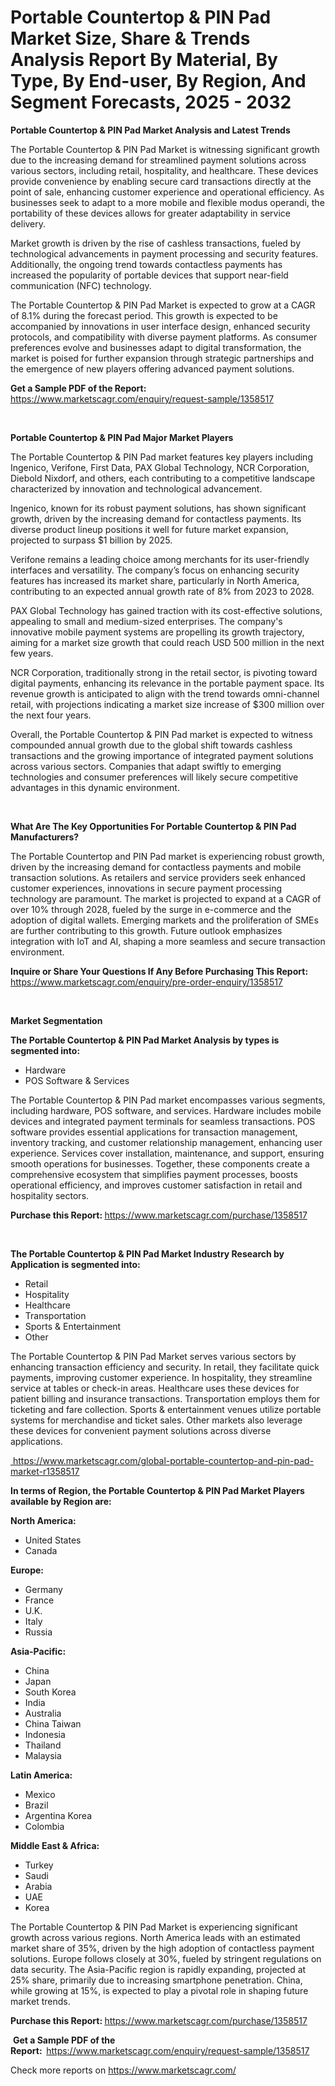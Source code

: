 <p><h1>Portable Countertop & PIN Pad Market Size, Share & Trends Analysis Report By Material, By Type, By End-user, By Region, And Segment Forecasts, 2025 - 2032</h1></p><p><strong>Portable Countertop & PIN Pad Market Analysis and Latest Trends</strong></p>
<p><p>The Portable Countertop & PIN Pad Market is witnessing significant growth due to the increasing demand for streamlined payment solutions across various sectors, including retail, hospitality, and healthcare. These devices provide convenience by enabling secure card transactions directly at the point of sale, enhancing customer experience and operational efficiency. As businesses seek to adapt to a more mobile and flexible modus operandi, the portability of these devices allows for greater adaptability in service delivery.</p><p>Market growth is driven by the rise of cashless transactions, fueled by technological advancements in payment processing and security features. Additionally, the ongoing trend towards contactless payments has increased the popularity of portable devices that support near-field communication (NFC) technology.</p><p>The Portable Countertop & PIN Pad Market is expected to grow at a CAGR of 8.1% during the forecast period. This growth is expected to be accompanied by innovations in user interface design, enhanced security protocols, and compatibility with diverse payment platforms. As consumer preferences evolve and businesses adapt to digital transformation, the market is poised for further expansion through strategic partnerships and the emergence of new players offering advanced payment solutions.</p></p>
<p><strong>Get a Sample PDF of the Report:&nbsp;</strong> <a href="https://www.marketscagr.com/enquiry/request-sample/1358517?utm_campaign=3537&utm_medium=2&utm_source=Github&utm_content=ia&utm_term=22032025&utm_id=portable-countertop-pin-pad">https://www.marketscagr.com/enquiry/request-sample/1358517</a></p>
<p>&nbsp;</p>
<p><strong>Portable Countertop & PIN Pad Major Market Players</strong></p>
<p><p>The Portable Countertop & PIN Pad market features key players including Ingenico, Verifone, First Data, PAX Global Technology, NCR Corporation, Diebold Nixdorf, and others, each contributing to a competitive landscape characterized by innovation and technological advancement.</p><p>Ingenico, known for its robust payment solutions, has shown significant growth, driven by the increasing demand for contactless payments. Its diverse product lineup positions it well for future market expansion, projected to surpass $1 billion by 2025.</p><p>Verifone remains a leading choice among merchants for its user-friendly interfaces and versatility. The company’s focus on enhancing security features has increased its market share, particularly in North America, contributing to an expected annual growth rate of 8% from 2023 to 2028.</p><p>PAX Global Technology has gained traction with its cost-effective solutions, appealing to small and medium-sized enterprises. The company's innovative mobile payment systems are propelling its growth trajectory, aiming for a market size growth that could reach USD 500 million in the next few years.</p><p>NCR Corporation, traditionally strong in the retail sector, is pivoting toward digital payments, enhancing its relevance in the portable payment space. Its revenue growth is anticipated to align with the trend towards omni-channel retail, with projections indicating a market size increase of $300 million over the next four years.</p><p>Overall, the Portable Countertop & PIN Pad market is expected to witness compounded annual growth due to the global shift towards cashless transactions and the growing importance of integrated payment solutions across various sectors. Companies that adapt swiftly to emerging technologies and consumer preferences will likely secure competitive advantages in this dynamic environment.</p></p>
<p>&nbsp;</p>
<p><strong>What Are The Key Opportunities For Portable Countertop & PIN Pad Manufacturers?</strong></p>
<p><p>The Portable Countertop and PIN Pad market is experiencing robust growth, driven by the increasing demand for contactless payments and mobile transaction solutions. As retailers and service providers seek enhanced customer experiences, innovations in secure payment processing technology are paramount. The market is projected to expand at a CAGR of over 10% through 2028, fueled by the surge in e-commerce and the adoption of digital wallets. Emerging markets and the proliferation of SMEs are further contributing to this growth. Future outlook emphasizes integration with IoT and AI, shaping a more seamless and secure transaction environment.</p></p>
<p><strong>Inquire or Share Your Questions If Any Before Purchasing This Report:</strong> <a href="https://www.marketscagr.com/enquiry/pre-order-enquiry/1358517?utm_campaign=3537&utm_medium=2&utm_source=Github&utm_content=ia&utm_term=22032025&utm_id=portable-countertop-pin-pad">https://www.marketscagr.com/enquiry/pre-order-enquiry/1358517</a></p>
<p>&nbsp;</p>
<p><strong>Market Segmentation</strong></p>
<p><strong>The Portable Countertop & PIN Pad Market Analysis by types is segmented into:</strong></p>
<p><ul><li>Hardware</li><li>POS Software & Services</li></ul></p>
<p><p>The Portable Countertop & PIN Pad market encompasses various segments, including hardware, POS software, and services. Hardware includes mobile devices and integrated payment terminals for seamless transactions. POS software provides essential applications for transaction management, inventory tracking, and customer relationship management, enhancing user experience. Services cover installation, maintenance, and support, ensuring smooth operations for businesses. Together, these components create a comprehensive ecosystem that simplifies payment processes, boosts operational efficiency, and improves customer satisfaction in retail and hospitality sectors.</p></p>
<p><strong>Purchase this Report:&nbsp;</strong><a href="https://www.marketscagr.com/purchase/1358517?utm_campaign=3537&utm_medium=2&utm_source=Github&utm_content=ia&utm_term=22032025&utm_id=portable-countertop-pin-pad">https://www.marketscagr.com/purchase/1358517</a></p>
<p>&nbsp;</p>
<p><strong>The Portable Countertop & PIN Pad Market Industry Research by Application is segmented into:</strong></p>
<p><ul><li>Retail</li><li>Hospitality</li><li>Healthcare</li><li>Transportation</li><li>Sports & Entertainment</li><li>Other</li></ul></p>
<p><p>The Portable Countertop & PIN Pad Market serves various sectors by enhancing transaction efficiency and security. In retail, they facilitate quick payments, improving customer experience. In hospitality, they streamline service at tables or check-in areas. Healthcare uses these devices for patient billing and insurance transactions. Transportation employs them for ticketing and fare collection. Sports & entertainment venues utilize portable systems for merchandise and ticket sales. Other markets also leverage these devices for convenient payment solutions across diverse applications.</p></p>
<p><a href="https://www.marketscagr.com/global-portable-countertop-and-pin-pad-market-r1358517?utm_campaign=3537&utm_medium=2&utm_source=Github&utm_content=ia&utm_term=22032025&utm_id=portable-countertop-pin-pad">&nbsp;https://www.marketscagr.com/global-portable-countertop-and-pin-pad-market-r1358517</a></p>
<p><strong>In terms of Region, the Portable Countertop & PIN Pad Market Players available by Region are:</strong></p>
<p>
    <p> <strong> North America: </strong>
        <ul>
            <li>United States</li>
            <li>Canada</li>
        </ul>
        </p> 
    <p> <strong> Europe: </strong>
        <ul>
            <li>Germany</li>
            <li>France</li>
            <li>U.K.</li>
            <li>Italy</li>
            <li>Russia</li>
        </ul>
        </p> 
    <p> <strong> Asia-Pacific: </strong>
        <ul>
            <li>China</li>
            <li>Japan</li>
            <li>South Korea</li>
            <li>India</li>
            <li>Australia</li>
            <li>China Taiwan</li>
            <li>Indonesia</li>
            <li>Thailand</li>
            <li>Malaysia</li>
        </ul>
        </p> 
    <p> <strong> Latin America: </strong>
        <ul>
            <li>Mexico</li>
            <li>Brazil</li>
            <li>Argentina Korea</li>
            <li>Colombia</li>
        </ul>
        </p> 
    <p> <strong> Middle East & Africa: </strong>
        <ul>
            <li>Turkey</li>
            <li>Saudi</li>
            <li>Arabia</li>
            <li>UAE</li>
            <li>Korea</li>
        </ul>
    </p>
    </p>
<p><p>The Portable Countertop & PIN Pad Market is experiencing significant growth across various regions. North America leads with an estimated market share of 35%, driven by the high adoption of contactless payment solutions. Europe follows closely at 30%, fueled by stringent regulations on data security. The Asia-Pacific region is rapidly expanding, projected at 25% share, primarily due to increasing smartphone penetration. China, while growing at 15%, is expected to play a pivotal role in shaping future market trends.</p></p>
<p><strong>Purchase this Report: </strong><a href="https://www.marketscagr.com/purchase/1358517?utm_campaign=3537&utm_medium=2&utm_source=Github&utm_content=ia&utm_term=22032025&utm_id=portable-countertop-pin-pad">https://www.marketscagr.com/purchase/1358517</a></p>
<p>&nbsp;<strong>Get a Sample PDF of the Report:&nbsp;&nbsp;</strong><a href="https://www.marketscagr.com/enquiry/request-sample/1358517?utm_campaign=3537&utm_medium=2&utm_source=Github&utm_content=ia&utm_term=22032025&utm_id=portable-countertop-pin-pad">https://www.marketscagr.com/enquiry/request-sample/1358517</a></p>
<p><strong></strong></p>
<p>Check more reports on <a href="https://www.marketscagr.com/?utm_campaign=3537&utm_medium=2&utm_source=Github&utm_content=ia&utm_term=22032025&utm_id=portable-countertop-pin-pad">https://www.marketscagr.com/</a></p>